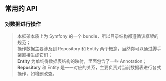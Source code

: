 
## 常用的 API

### 对数据进行操作

> 本框架本质上为 Symfony 的一个 bundle，所以目录结构都遵循该框架的规范；  
> 操作数据主要涉及到 Repository 和 Entity 两个概念，当然你可以通过脚手架直接生成它们；  
> **Entity** 为单纯得数据表结构的映射，里面包含了一些 Annotation；  
> **Repository** 和 Entity 是一一对应的关系，主要负责对当前数据表进行各式操作，如增删改查。


